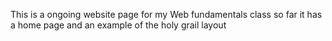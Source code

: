 This is a ongoing website page for my Web fundamentals class
so far it has a home page and an example of the holy grail layout
